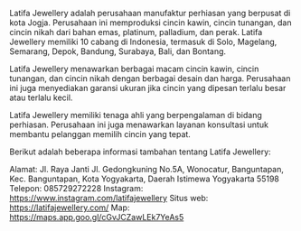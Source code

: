 Latifa Jewellery adalah perusahaan manufaktur perhiasan yang berpusat di kota Jogja. Perusahaan ini memproduksi cincin kawin, cincin tunangan, dan cincin nikah dari bahan emas, platinum, palladium, dan perak. Latifa Jewellery memiliki 10 cabang di Indonesia, termasuk di Solo, Magelang, Semarang, Depok, Bandung, Surabaya, Bali, dan Bontang.

Latifa Jewellery menawarkan berbagai macam cincin kawin, cincin tunangan, dan cincin nikah dengan berbagai desain dan harga. Perusahaan ini juga menyediakan garansi ukuran jika cincin yang dipesan terlalu besar atau terlalu kecil.

Latifa Jewellery memiliki tenaga ahli yang berpengalaman di bidang perhiasan. Perusahaan ini juga menawarkan layanan konsultasi untuk membantu pelanggan memilih cincin yang tepat.

Berikut adalah beberapa informasi tambahan tentang Latifa Jewellery:

Alamat: Jl. Raya Janti Jl. Gedongkuning No.5A, Wonocatur, Banguntapan, Kec. Banguntapan, Kota Yogyakarta, Daerah Istimewa Yogyakarta 55198
Telepon: 085729272228
Instagram: https://www.instagram.com/latifajewellery
Situs web: https://latifajewellery.com/
Map: https://maps.app.goo.gl/cGvJCZawLEk7YeAs5
<!---
latifajewelleryjogja/latifajewelleryjogja is a ✨ special ✨ repository because its `README.md` (this file) appears on your GitHub profile.
You can click the Preview link to take a look at your changes.
--->
